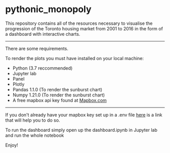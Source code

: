# pythonic_monopoly

This repository contains all of the resources necessary to visualise the progression of the Toronto housing market from 2001 to 2016 in the form of a dashboard with interactive charts.

---

There are some requirements.  

To render the plots you must have installed on your local machine:
 - Python (3.7 reccommended)
 - Jupyter lab
 - Panel
 - Plotly
 - Pandas 1.1.0 (To render the sunburst chart)
 - Numpy 1.21.0 (To render the sunburst chart)
 - A free mapbox api key found at [Mapbox.com](https://www.mapbox.com/)

----
If you don't already have your mapbox key set up in a .env file [here](https://medium.com/technology-hits/working-with-maps-in-python-with-mapbox-and-plotly-6f454522ccdd) is a link that will help you to do so.

To run the dashboard simply open up the dashboard.ipynb in Jupyter lab and run the whole notebook

Enjoy!
